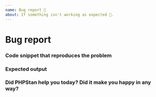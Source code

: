 ```yaml
---
name: Bug report 🐛
about: If something isn't working as expected 🤔.
---
```


# Bug report

<!-- Before reporting an issue please check that you are using the latest PHPStan version! -->

<!-- Please describe your problem here. -->

### Code snippet that reproduces the problem

<!-- Try to reproduce the issue you are facing using https://phpstan.org/try and post the unique URL here -->

### Expected output

<!-- Was the issue reported incorrectly? Or should PHPStan detect an issue with the code but doesn't? -->

### Did PHPStan help you today? Did it make you happy in any way?

<!--
Answering this question is not required, but if you have anything positive to share, please do so here!
Sometimes we get tired of reading bug reports all day and a little positive end note does wonders.
Idea by Joey Hess, https://joeyh.name/blog/entry/two_holiday_stories/
-->
